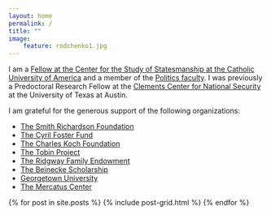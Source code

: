 ```yaml
---
layout: home
permalink: /
title: ""
image:
    feature: rodchenko1.jpg
---
```


I am a [Fellow at the Center for the Study of Statesmanship at the Catholic University of America](https://css.cua.edu/team-members/jonathan-askonas/) and a member of the [Politics faculty](http://politics.catholic.edu). I was previously a Predoctoral Research Fellow at the [Clements Center for National Security](http://www.clementscenter.org) at the University of Texas at Austin.

I am grateful for the generous support of the following organizations:

+ [The Smith Richardson Foundation](https://www.srf.org/)
+ [The Cyril Foster Fund](http://www.politics.ox.ac.uk)
+ [The Charles Koch Foundation](https://www.charleskochfoundation.org/)
+ [The Tobin Project](https://www.tobinproject.org/)
+ [The Ridgway Family Endowment](https://ahec.armywarcollege.edu/ridgway.cfm)
+ [The Beinecke Scholarship](http://fdnweb.org/beinecke/)
+ [Georgetown University](http://www.georgetown.edu)
+ [The Mercatus Center](https://www.mercatus.org/)

<div class="tiles">
{% for post in site.posts %}
	{% include post-grid.html %}
{% endfor %}
</div><!-- /.tiles -->
